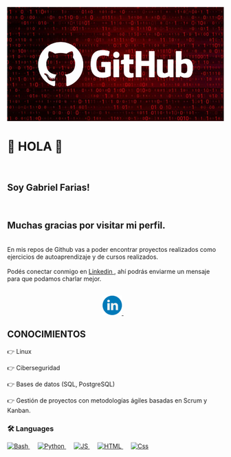 <img src="/img/Banner.jpg" alt="Banner">

<p>
  <samp>
    <h1>👋 HOLA 👋</h1> 
    <br>
    <h2>Soy Gabriel Farias!</h2>
    <br>
    <h2>Muchas gracias por visitar mi perfil.</h2>
  </samp>
</p>
<p>
  <br>
    En mis repos de Github vas a poder encontrar proyectos realizados como ejercicios de autoaprendizaje y de cursos realizados.
    <br><br>
    Podés conectar conmigo en <a href="https://www.linkedin.com/in/gabriel-alejandro-farias-581577186/" target="_blank"> Linkedin </a>, ahí podrás enviarme un mensaje para que podamos        charlar mejor.
    <br><br>
</p>

<p align="center">
  
  <a href="https://www.linkedin.com/in/gabriel-alejandro-farias-581577186/" target="_blank">
    <img src="/img/social/linkedin.svg" width="45px" alt="LinkedIn">
  </a> &nbsp; &nbsp;
  
</p>

## CONOCIMIENTOS

👉 Linux

👉 Ciberseguridad

👉 Bases de datos (SQL, PostgreSQL)

👉 Gestión de proyectos con metodologías ágiles basadas en Scrum y Kanban.

### 🛠 Languages

<p align="left">

   <a href="https://www.gnu.org/">
    <img alt="Bash" src="https://img.shields.io/badge/Bash-4EAA25?style=for-the-badge&logo=gnubash&logoColor=white"/>
  </a>
   &emsp;
  
  <a href="https://python.org/">
    <img alt="Python" src="https://img.shields.io/badge/Python-3776AB?style=for-the-badge&logo=python&logoColor=white"/>
  </a>
   &emsp;

  <a href="https://www.javascript.com/en/">
    <img alt="JS" src="https://img.shields.io/badge/JS-F7DF1E?style=for-the-badge&logo=javascript&logoColor=white"/>
  </a>
   &emsp;

 <a href="https://www.html.com/en/">
    <img alt="HTML" src="https://img.shields.io/badge/Html-E44D26?style=for-the-badge&logo=html5&logoColor=white"/>
  </a>
   &emsp;

   <a href="https://www.css.com/en/">
    <img alt="Css" src="https://img.shields.io/badge/Css-4481EB?style=for-the-badge&logo=css3&logoColor=white"/>
  </a>
  
</p>  
